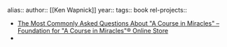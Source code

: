 alias::
author:: [[Ken Wapnick]]
year::
tags:: book
rel-projects::



- [The Most Commonly Asked Questions About "A Course in Miracles" – Foundation for "A Course in Miracles"® Online Store](https://facimstore.org/products/the-most-commonly-asked-questions-about-a-course-in-miracles-epub)
-
